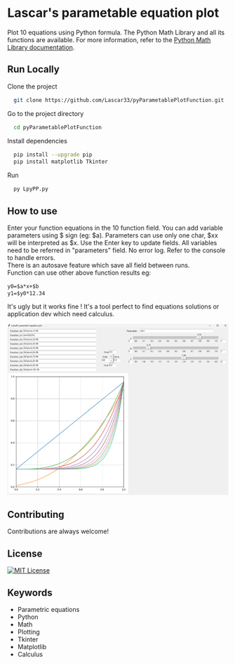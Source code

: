 
# Lascar's parametable equation plot

Plot 10 equations using Python formula. The Python Math Library and all its functions are available. For more information, refer to the [Python Math Library documentation](https://docs.python.org/3/library/math.html). 


## Run Locally  

Clone the project  

~~~bash  
  git clone https://github.com/Lascar33/pyParametablePlotFunction.git
~~~

Go to the project directory  

~~~bash  
  cd pyParametablePlotFunction
~~~

Install dependencies  

~~~bash  
  pip install --upgrade pip
  pip install matplotlib Tkinter
~~~

Run

~~~bash  
  py LpyPP.py
~~~

## How to use

Enter your function equations in the 10 function field. You can add variable parameters using $ sign (eg: $a). Parameters can use only one char, $xx will be interpreted as $x.
Use the Enter key to update fields. All variables need to be referred in "parameters" field. No error log. Refer to the console to handle errors.  
There is an autosave feature which save all field between runs.  
Function can use other above function results eg:
~~~
y0=$a*x+$b
y1=$y0*12.34
~~~

It's ugly but it works fine ! It's a tool perfect to find equations solutions or application dev which need calculus.

![Screenshot](./screen.png)

## Contributing  

Contributions are always welcome!   

## License  

[![MIT License](https://img.shields.io/badge/License-MIT-green.svg)](https://choosealicense.com/licenses/mit/)  

## Keywords

- Parametric equations
- Python
- Math
- Plotting
- Tkinter
- Matplotlib
- Calculus
